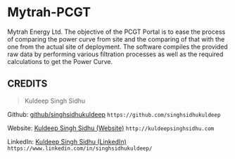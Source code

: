 # Mytrah-PCGT
Mytrah Energy Ltd. The objective of the PCGT Portal is to ease the process of comparing the power curve from site and the comparing of that with the one from the actual site of deployment. The software compiles the provided raw data by performing various filtration processes as well as the required calculations to get the Power Curve.

## CREDITS

>Kuldeep Singh Sidhu

Github: [github/singhsidhukuldeep](https://github.com/singhsidhukuldeep)
`https://github.com/singhsidhukuldeep`

Website: [Kuldeep Singh Sidhu (Website)](http://kuldeepsinghsidhu.com)
`http://kuldeepsinghsidhu.com`

LinkedIn: [Kuldeep Singh Sidhu (LinkedIn)](https://www.linkedin.com/in/singhsidhukuldeep/)
`https://www.linkedin.com/in/singhsidhukuldeep/`
